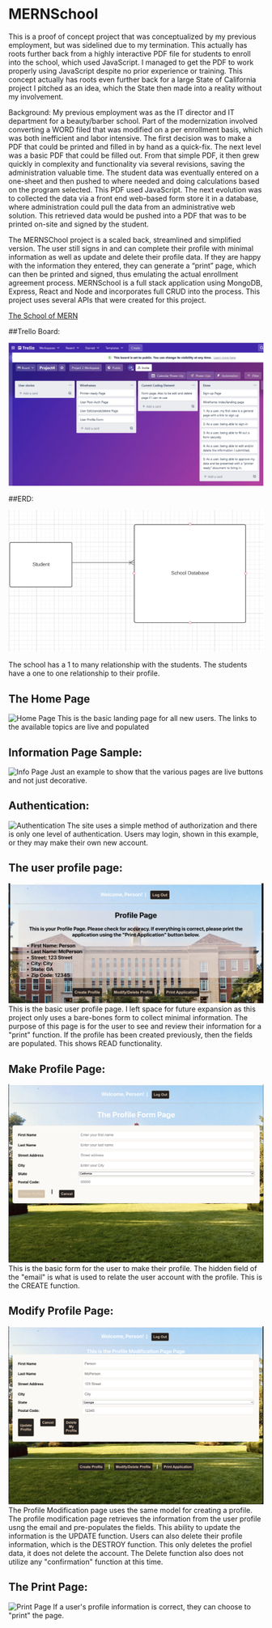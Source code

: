 # MERNSchool

This is a proof of concept project that was conceptualized by my previous employment, but was sidelined due to my termination. This actually has roots further back from a highly interactive PDF file for students to enroll into the school, which used JavaScript. I managed to get the PDF to work properly using JavaScript despite no prior experience or training. This concept actually has roots even further back for a large State of California project I pitched as an idea, which the State then made into a reality without my involvement.

Background: My previous employment was as the IT director and IT department for a beauty/barber school. Part of the modernization involved converting a WORD filed that was modified on a per enrollment basis, which was both inefficient and labor intensive. The first decision was to make a PDF that could be printed and filled in by hand as a quick-fix. The next level was a basic PDF that could be filled out. From that simple PDF, it then grew quickly in complexity and functionality via several revisions, saving the administration valuable time. The student data was eventually entered on a one-sheet and then pushed to where needed and doing calculations based on the program selected. This PDF used JavaScript. The next evolution was to collected the data via a front end web-based form store it in a database, where administration could pull the data from an administrative web solution. This retrieved data would be pushed into a PDF that was to be printed on-site and signed by the student.

The MERNSChool project is a scaled back, streamlined and simplified version. The user still signs in and can complete their profile with minimal information as well as update and delete their profile data. If they are happy with the information they entered, they can generate a “print” page, which can then be printed and signed, thus emulating the actual enrollment agreement process.  MERNSchool is a full stack application using MongoDB, Express, React and Node and incorporates full CRUD into the process. This project uses several APIs that were created for this project.

[The School of MERN](https://ga-mernschool.herokuapp.com/)


##Trello Board:

![Home Page](public/trello.jpg)

##ERD:

![Home Page](public/erd.jpg)

The school has a 1 to many relationship with the students. The students have a one to one relationship to their profile.

## The Home Page
![Home Page](public/01-homepage.png)
This is the basic landing page for all new users. The links to the available topics are live and populated

## Information Page Sample:
![Info Page](public/02-info-page.png)
Just an example to show that the various pages are live buttons and not just decorative.

## Authentication:
![Authentication](public/03-authpage.png)
The site uses a simple method of authorization and there is only one level of authentication. Users may login, shown in this example, or they may make their own new account.

## The user profile page:
![ProfilePage](public/03a-profile.png)
This is the basic user profile page. I left space for future expansion as this project only uses a bare-bones form to collect minimal information. The purpose of this page is for the user to see and review their information for a "print" function. If the profile has been created previously, then the fields are populated. This shows READ functionality.

## Make Profile Page:
![Make Profile](public/04-makeprofile.png)
This is the basic form for the user to make their profile. The hidden field of the "email" is what is used to relate the user account with the profile. This is the CREATE function.

## Modify Profile Page:
![Profile Modification Page](public/05-modprofile.png)
The Profile Modification page uses the same model for creating a profile. The profile modification page retrieves the information from the user profile usng the email and pre-populates the fields. This ability to update the information is the UPDATE function. Users can also delete their profile information, which is the DESTROY function. This only deletes the profiel data, it does not delete the account. The Delete function also does not utilize any "confirmation" function at this time.

## The Print Page:
![Print Page](public/06-print.png)
If a user's profile information is correct, they can choose to "print" the page. 




